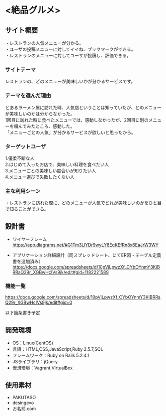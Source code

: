 # <絶品グルメ>

## サイト概要
・レストランの人気メニューが分かる。  
・ユーザの投稿メニューに対してイイね、ブックマークができる。  
・レストランのメニューに対してユーザが投稿し、評価できる。

### サイトテーマ
レストランの、どのメニューが美味しいかが分かるサービスです。

### テーマを選んだ理由
とあるラーメン屋に訪れた時、人気店ということは知っていたが、どのメニューが美味しいのかは分からなかった。  
1回目に訪れた時に食べたメニューでは、感動しなかったが、2回目に別のメニューを頼んでみたところ、感動した。   
「メニューごとの人気」が分かるサービスが欲しいと思ったから。


### ターゲットユーザ
1.優柔不断な人  
2.はじめて入ったお店で、美味しい料理を食べたい人  
3.メニューごとの美味しい度合いが知りたい人  
4.メニュー選びで失敗したくない人  

### 主な利用シーン
・レストランに訪れた際に、どのメニューが人気でどれが美味しいのかをひと目で知ることができる。

## 設計書
- ワイヤーフレーム  
https://app.diagrams.net/#G1Tm3LlYDr9wyLY8EqKEfRn8x6EaJrW3WY  

- アプリケーション詳細設計（同スプレッドシート、にてER図・テーブル定義書を追加済み）  
https://docs.google.com/spreadsheets/d/10pVjLpwzXf_CYbOYnmY3KiBRRaQ29r_XGBwHcIVs9jk/edit#gid=1182221589

### 機能一覧　
https://docs.google.com/spreadsheets/d/10pVjLpwzXf_CYbOYnmY3KiBRRaQ29r_XGBwHcIVs9jk/edit#gid=0

以下箇条書き予定


## 開発環境
- OS：Linux(CentOS)
- 言語：HTML,CSS,JavaScript,Ruby 2.5.7,SQL
- フレームワーク：Ruby on Rails 5.2.4.1
- JSライブラリ：jQuery
- 仮想環境：Vagrant,VirtualBox

## 使用素材
- PAKUTASO
- desingevo
- お名前.com

